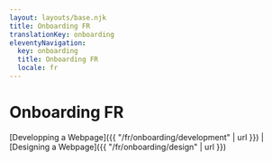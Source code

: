 ```yaml
---
layout: layouts/base.njk
title: Onboarding FR
translationKey: onboarding
eleventyNavigation:
  key: onboarding
  title: Onboarding FR
  locale: fr
---
```


# Onboarding FR

[Developping a Webpage]({{ "/fr/onboarding/development" | url }}) | [Designing a Webpage]({{ "/fr/onboarding/design" | url }})
